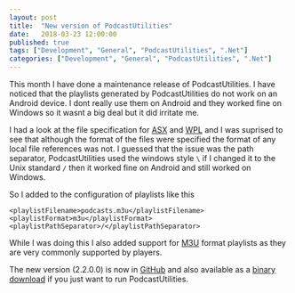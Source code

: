 ```yaml
---
layout: post
title:  "New version of PodcastUtilities"
date:   2018-03-23 12:00:00
published: true
tags: ["Development", "General", "PodcastUtilities", ".Net"]
categories: ["Development", "General", "PodcastUtilities", ".Net"]
---
```


This month I have done a maintenance release of PodcastUtilities. I have noticed that the playlists generated by PodcastUtilities do not work on an Android device. I dont really use them on Android and they worked fine on Windows so it wasnt a big deal but it did irritate me.

I had a look at the file specification for [ASX][asx-url] and [WPL][wpl-url] and I was suprised to see that although the format of the files were specified the format of any local file references was not. I guessed that the issue was the path separator, PodcastUtilities used the windows style `\` if I changed it to the Unix standard `/` then it worked fine on Android and still worked on Windows. 

So I added to the configuration of playlists like this

```
<playlistFilename>podcasts.m3u</playlistFilename>
<playlistFormat>m3u</playlistFormat>
<playlistPathSeparator>/</playlistPathSeparator>
```

While I was doing this I also added support for [M3U][m3u-url] format playlists as they are very commonly supported by players.

The new version (2.2.0.0) is now in [GitHub][code-url] and also available as a [binary download][download-url] if you just want to run PodcastUtilities.

[download-url]:			https://github.com/derekwilson/PodcastUtilities/tree/master/_PreBuiltPackages
[code-url]:				https://github.com/derekwilson/PodcastUtilities
[asx-url]:				https://msdn.microsoft.com/en-us/library/dd564668(VS.85).aspx
[wpl-url]:				https://msdn.microsoft.com/en-us/library/dd564688(VS.85).aspx
[m3u-url]:				https://en.wikipedia.org/wiki/M3U
